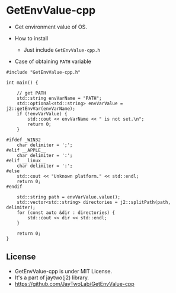# GetEnvValue-cpp

- Get environment value of OS.

- How to install 
    - Just include ```GetEnvValue-cpp.h```

- Case of obtaining ```PATH``` variable

```
#include "GetEnvValue-cpp.h"

int main() {

    // get PATH
    std::string envVarName = "PATH";
    std::optional<std::string> envVarValue = j2::getEnvVar(envVarName);
    if (!envVarValue) {
        std::cout << envVarName << " is not set.\n";
        return 0;
    }

#ifdef _WIN32
    char delimiter = ';';
#elif __APPLE__
    char delimiter = ':';
#elif __linux__
    char delimiter = ':';
#else
    std::cout << "Unknown platform." << std::endl;
    return 0;
#endif

    std::string path = envVarValue.value();
    std::vector<std::string> directories = j2::splitPath(path, delimiter);
    for (const auto &dir : directories) {
        std::cout << dir << std::endl;
    }

    return 0;
}
```

## License

- GetEnvValue-cpp is under MIT License.
- It's a part of jaytwo(j2) library.
- https://github.com/JayTwoLab/GetEnvValue-cpp


